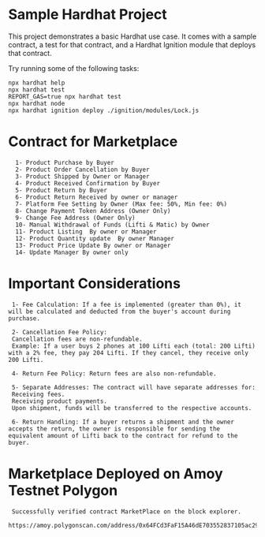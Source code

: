 # Sample Hardhat Project

This project demonstrates a basic Hardhat use case. It comes with a sample contract, a test for that contract, and a Hardhat Ignition module that deploys that contract.

Try running some of the following tasks:

```shell
npx hardhat help
npx hardhat test
REPORT_GAS=true npx hardhat test
npx hardhat node
npx hardhat ignition deploy ./ignition/modules/Lock.js
```

# Contract for Marketplace

      1- Product Purchase by Buyer
      2- Product Order Cancellation by Buyer
      3- Product Shipped by Owner or Manager
      4- Product Received Confirmation by Buyer
      5- Product Return by Buyer
      6- Product Return Received by owner or manager
      7- Platform Fee Setting by Owner (Max fee: 50%, Min fee: 0%)
      8- Change Payment Token Address (Owner Only)
      9- Change Fee Address (Owner Only)
      10- Manual Withdrawal of Funds (Lifti & Matic) by Owner
      11- Product Listing  By owner or Manager
      12- Product Quantity update  By owner Manager
      13- Product Price Update By owner or Manager
      14- Update Manager By owner only

# Important Considerations

     1- Fee Calculation: If a fee is implemented (greater than 0%), it will be calculated and deducted from the buyer's account during purchase.

     2- Cancellation Fee Policy:
     Cancellation fees are non-refundable.
     Example: If a user buys 2 phones at 100 Lifti each (total: 200 Lifti) with a 2% fee, they pay 204 Lifti. If they cancel, they receive only 200 Lifti.

     4- Return Fee Policy: Return fees are also non-refundable.

     5- Separate Addresses: The contract will have separate addresses for:
     Receiving fees.
     Receiving product payments.
     Upon shipment, funds will be transferred to the respective accounts.

     6- Return Handling: If a buyer returns a shipment and the owner accepts the return, the owner is responsible for sending the equivalent amount of Lifti back to the contract for refund to the buyer.

# Marketplace Deployed on Amoy Testnet Polygon
     Successfully verified contract MarketPlace on the block explorer.
     https://amoy.polygonscan.com/address/0x64FCd3FaF15A46dE703552837105ac2915990A24#code


